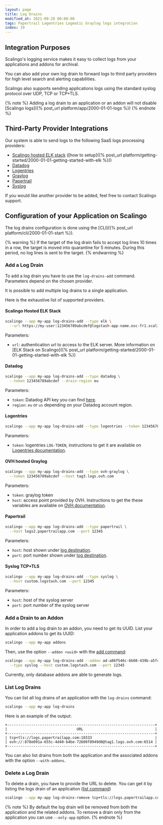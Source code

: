 ```yaml
---
layout: page
title: Log Drains
modified_at: 2021-09-28 00:00:00
tags: Papertrail Logentries Logmatic Graylog logs integration
index: 19
---
```


## Integration Purposes

Scalingo's logging service makes it easy to collect logs from your applications and addons for archival.

You can also add your own log drain to forward logs to third party providers for high level search and alerting capabilities.

Scalingo also supports sending applications logs using the standard syslog protocol over UDP, TCP or TCP+TLS.

{% note %}
Adding a log drain to an application or an addon will not disable
[Scalingo logs]({% post_url platform/app/2000-01-01-logs %})
{% endnote %}

## Third-Party Provider Integrations

Our system is able to send logs to the following SaaS logs processing providers:

* [Scalingo hosted ELK stack](#scalingo-hosted-elk-stack)
([how to setup]({% post_url platform/getting-started/2000-01-01-getting-started-with-elk %}))
* [Datadog](#datadog)
* [Logentries](#logentries)
* [Graylog](#ovh-hosted-graylog)
* [Papertrail](#papertrail)
* [Syslog](#syslog-tcptls)

If you would like another provider to be added, feel free to contact Scalingo
support.

## Configuration of your Application on Scalingo

The log drains configuration is done using the [CLI]({% post_url platform/cli/2000-01-01-start %}).

{% warning %}
If the target of the log drain fails to accept log lines 10 times in a row, the target is moved into quarantine for 5 minutes. During this period, no log lines is sent to the target.
{% endwarning %}

### Add a Log Drain

To add a log drain you have to use the `log-drains-add`
command. Parameters depend on the chosen provider.

It is possible to add multiple log drains to a single application.

Here is the exhaustive list of supported providers.

#### Scalingo Hosted ELK Stack

```bash
scalingo --app my-app log-drains-add --type elk \
  --url https://my-user:123456789abcdef@logstash-app-name.osc-fr1.scalingo.io
```
Parameters:
* `url`: authentication url to access to the ELK server.
More information on [ELK Stack on
Scalingo]({% post_url platform/getting-started/2000-01-01-getting-started-with-elk %})

#### Datadog
```bash
scalingo --app my-app log-drains-add --type datadog \
  --token 123456789abcdef --drain-region eu
```
Parameters:
* `token`: Datadog API key you can find
[here](https://app.datadoghq.com/account/settings#api).
* `region`: `eu` or `us` depending on your Datadog account region.


#### Logentries

```bash
scalingo --app my-app log-drains-add --type logentries --token 123456789abcdef
```
Parameters:
* `token`: logentries `LOG-TOKEN`, instructions to get
it are available on [Logentries
documentation](https://docs.logentries.com/docs/http-post).

#### OVH hosted Graylog
```bash
scalingo --app my-app log-drains-add --type ovh-graylog \
  --token 123456789abcdef --host tag3.logs.ovh.com
```
Parameters:
* `token`: graylog token
* `host`: access point provided by OVH. Instructions to get the these variables
are available on [OVH
documentation](https://docs.ovh.com/fr/logs-data-platform/quick-start/).

#### Papertrail
```bash
scalingo --app my-app log-drains-add --type papertrail \
  --host logs2.papertrailapp.com --port 12345
```
Parameters:
* `host`: host shown under [log
destination](https://papertrailapp.com/account/destinations).
* `port`: port number shown under [log
destination](https://papertrailapp.com/account/destinations).


#### Syslog TCP+TLS
```bash
scalingo --app my-app log-drains-add --type syslog \
  --host custom.logstash.com --port 12345
```

Parameters:
* `host`: host of the syslog server
* `port`: port number of the syslog server

### Add a Drain to an Addon

In order to add a log drain to an addon, you need to get its UUID. List your
application addons to get its UUID:
```bash
scalingo --app my-app addons
```

Then, use the option `--addon <uuid>` with the [add command](#add-a-log-drain):
```bash
scalingo --app my-app log-drains-add --addon ad-a86f546c-6b08-439b-a5fc-6f16ddc9083e \
  --type syslog --host custom.logstash.com --port 12345
```

Currently, only database addons are able to generate logs.

### List Log Drains

You can list all log drains of an application with the `log-drains` command:
```bash
scalingo --app my-app log-drains
```

Here is an example of the output:
```
+--------------------------------------------------------------------+
|                                URL                                 |
+--------------------------------------------------------------------+
| tcp+tls://logs.papertrailapp.com:10333                             |
| ovh://:878e091a-655c-4d40-b4be-72609f8949d0@tag1.logs.ovh.com:6514 |
+--------------------------------------------------------------------+
```

You can also list drains from both the application and the associated addons
with the option `--with-addons`.

### Delete a Log Drain

To delete a drain, you have to provide the URL to delete.
You can get it by listing the logs drain of an application ([list
command](#list-log-drains))
```bash
scalingo --app my-app log-drains-remove tcp+tls://logs.papertrailapp.com:10333
```

{% note %}
By default the log drain will be removed from both the application and the
related addons. To remove a drain only from the application you can use
`--only-app` option.
{% endnote %}
